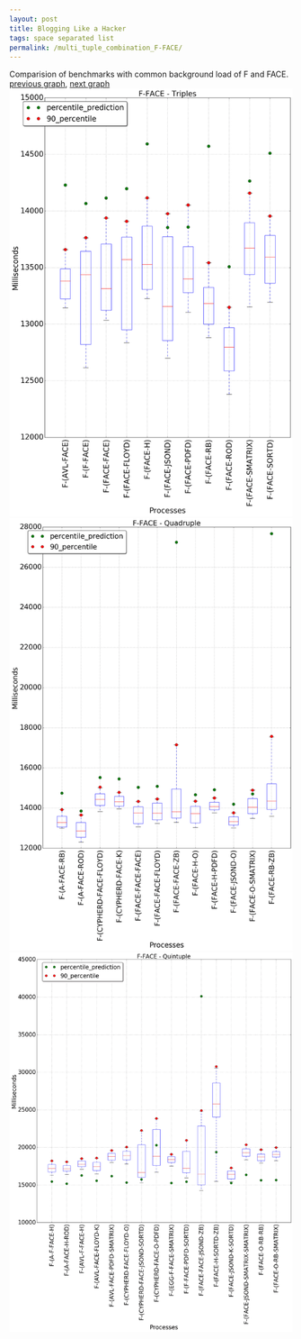```yaml
---
layout: post
title: Blogging Like a Hacker
tags: space separated list
permalink: /multi_tuple_combination_F-FACE/
---
```


Comparision of benchmarks with common background load of F and FACE.
[previous graph](../multi_tuple_combination_F-EGG/), [next graph](../multi_tuple_combination_F-FLOYD/)
<img src="./images/triple/F/F-FACE_box.png" alt="graph figure"><img src="./images/quadruple/F/F-FACE_box.png" alt="graph figure"><img src="./images/quintuple/F/F-FACE_box.png" alt="graph figure">